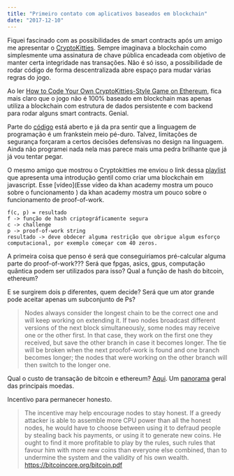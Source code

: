 ```yaml
---
title: "Primeiro contato com aplicativos baseados em blockchain"
date: "2017-12-10"
---
```


Fiquei fascinado com as possibilidades de smart contracts após um amigo me apresentar o [CryptoKitties](https://www.cryptokitties.co/). Sempre imaginava a blockchain como simplesmente
uma assinatura de chave pública encadeada com objetivo de manter certa integridade nas 
transações. Não é só isso, a possibilidade de rodar código de forma descentralizada
abre espaço para mudar várias regras do jogo. 

Ao ler [How to Code Your Own CryptoKitties-Style Game on Ethereum](https://medium.com/loom-network/how-to-code-your-own-cryptokitties-style-game-on-ethereum-7c8ac86a4eb3), fica mais claro que o jogo não é 100% baseado em blockchain mas apenas utiliza a blockchain com estrutura de dados persistente e com backend para rodar alguns smart contracts. Genial.

Parte do [código](https://ethfiddle.com/09YbyJRfiI) está aberto e já da pra sentir que a linguagem de programação é um frankstein meio pé-duro. Talvez, limitações de segurança forçaram a certos decisões defensivas no design na linguagem. Ainda não programei nada nela mas parece mais uma pedra brilhante que já já vou tentar pegar.

O mesmo amigo que mostrou o Cryptokitties me enviou o link dessa [playlist](https://www.youtube.com/watch?v=zVqczFZr124&list=PLzvRQMJ9HDiTqZmbtFisdXFxul5k0F-Q4) que apresenta uma introdução gentil como criar uma blockchain em javascript. Esse [vídeo](Esse vídeo da khan academy mostra um pouco sobre o funcionamento 
) da khan academy mostra um pouco sobre o funcionamento de proof-of-work.

```
f(c, p) = resultado
f -> função de hash criptográficamente segura
c -> challenge
p -> proof-of-work string
resultado -> deve obdecer alguma restrição que obrigue algum esforço computacional, por exemplo começar com 40 zeros.
``` 
A primeira coisa que penso é será que conseguiriamos pré-calcular alguma parte do proof-of-work??? Será que fpgas, asics, gpus, computação quântica podem ser utilizados para isso? Qual a função de hash do bitcoin, ethereum? 

E se surgirem dois p diferentes, quem decide? Será que um ator grande pode aceitar apenas um subconjunto de Ps?
>Nodes always consider the longest chain to be the correct one and will keep working on
extending it. If two nodes broadcast different versions of the next block simultaneously, some
nodes may receive one or the other first. In that case, they work on the first one they received,
but save the other branch in case it becomes longer. The tie will be broken when the next proofof-work
is found and one branch becomes longer; the nodes that were working on the other
branch will then switch to the longer one. 

Qual o custo de transação de bitcoin e ethereum? [Aqui](https://bitinfocharts.com/comparison/transactionfees-btc-eth.html). Um [panorama](https://bitinfocharts.com/) geral das principais moedas.

Incentivo para permanecer honesto.
> The incentive may help encourage nodes to stay honest. If a greedy attacker is able to
assemble more CPU power than all the honest nodes, he would have to choose between using it
to defraud people by stealing back his payments, or using it to generate new coins. He ought to
find it more profitable to play by the rules, such rules that favour him with more new coins than
everyone else combined, than to undermine the system and the validity of his own wealth. https://bitcoincore.org/bitcoin.pdf


